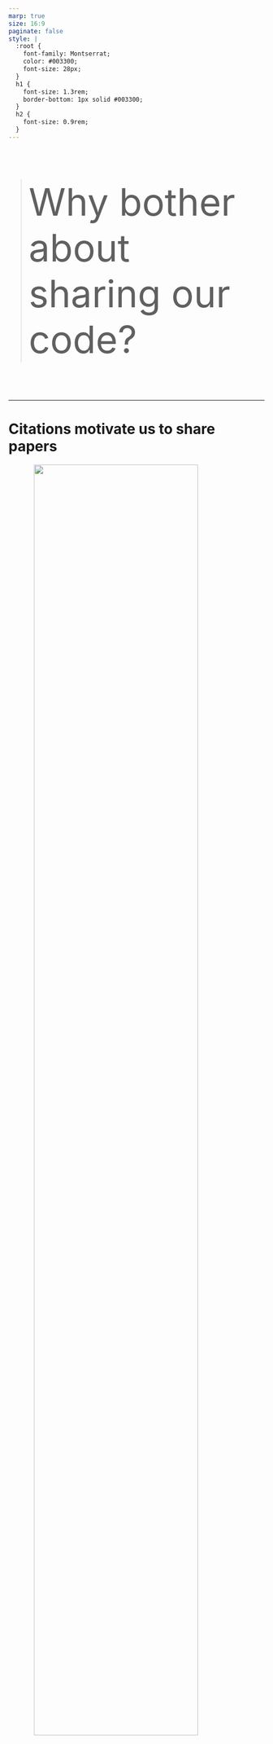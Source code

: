 ```yaml
---
marp: true
size: 16:9
paginate: false
style: |
  :root {
    font-family: Montserrat;
    color: #003300;
    font-size: 28px;
  }
  h1 {
    font-size: 1.3rem;
    border-bottom: 1px solid #003300;
  }
  h2 {
    font-size: 0.9rem;
  }
---
```


<link href='https://fonts.googleapis.com/css?family=Montserrat' rel='stylesheet'>

<style scoped>
p {
  font-size: 74px;
}
</style>

> Why bother about sharing our code?

---

# Citations motivate us to share papers

<img src="https://github.com/coderefinery/social-coding/blob/main/content/img/sharing-papers.jpg?raw=tru" height="80%" style="display: block; margin: 0 auto" />

---

# Improvements motivate us to share code

<img src="https://github.com/coderefinery/social-coding/blob/main/content/img/sharing-code.jpg?raw=true" height="80%" style="display: block; margin: 0 auto" />

---

# Editorial policies

From [Science editorial policy](https://www.sciencemag.org/authors/science-journals-editorial-policies):

> "We require that **all computer code used for modeling and/or data analysis** that is not commercially available be deposited in a **publicly accessible repository** upon publication."

From [Nature editorial policy](https://www.nature.com/authors/policies/availability.html):

> "A condition of publication in a Nature Research journal is that authors are required to make **materials, data, code, and associated protocols promptly available** to readers without undue qualifications."

---

# Are these policies working?

> "When you approach a PI for the source codes and raw data, you better explain who you are, whom you work for, why you need the data and what you are going to do with it."

---

# Motivation for open source software

- Enable derivative work
- Do not lock yourself out of own code
- Attract developers
- Engagement from industry
- It could to become standard

---

# Sharing software is also scary

- Fear of being scooped
- Exposes possibly "ugly code"
- Others may find bugs and mistakes
- Others may require support and ask too many questions
- Fear of losing control over the direction of the project
- "Bad" derivative projects may appear

---

# Code reusability

Types of things that can be reused:

- Main libraries (e.g. NumPy, SciPy)
- Special scientific libraries
- Random code from website
- Copying from Stack Overflow

> - Do you want others to reuse what you make?
> - How do you turn your own small project into the next NumPy? Do you want to?

---

# Sharing or not sharing?

- "Everyone's work" depends on outputs from others.
- Sharing your output depends on how you obtained your input.
- A repository that is private today might become public one day.
- Sometimes "OTHERS" are you yourself in the future.
- **Software licenses** matter.

---

# References

This material is based on the Social Coding lecture by Code Refinery:

> [Social coding](https://github.com/coderefinery/social-coding/blob/main/content/social-coding.md) by [CodeRefinery](https://coderefinery.org/) is licensed under [CC BY 4.0](http://creativecommons.org/licenses/by/4.0/).
